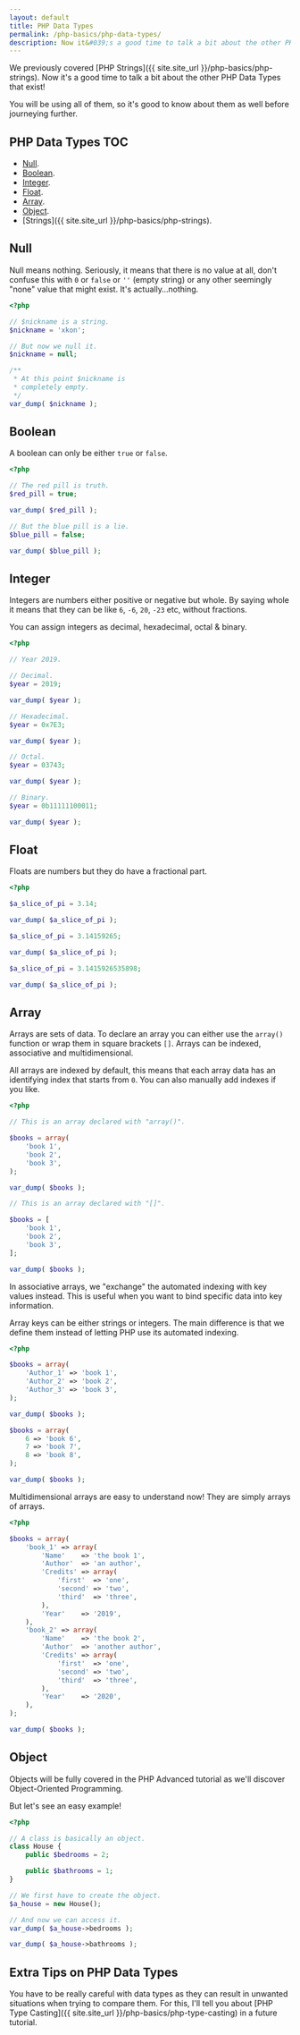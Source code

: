 ```yaml
---
layout: default
title: PHP Data Types
permalink: /php-basics/php-data-types/
description: Now it&#039;s a good time to talk a bit about the other PHP Data Types that exist!
---
```

We previously covered [PHP Strings]({{ site.site_url }}/php-basics/php-strings). Now it's a good time to talk a bit about the other PHP Data Types that exist!

You will be using all of them, so it's good to know about them as well before journeying further.

## PHP Data Types TOC

- [Null](#null).
- [Boolean](#boolean).
- [Integer](#integer).
- [Float](#float).
- [Array](#array).
- [Object](#object).
- [Strings]({{ site.site_url }}/php-basics/php-strings).

## Null

Null means nothing. Seriously, it means that there is no value at all, don't confuse this with `0` or `false` or `''` (empty string) or any other seemingly "none" value that might exist. It's actually…nothing.

```php
<?php

// $nickname is a string.
$nickname = 'xkon';

// But now we null it.
$nickname = null;

/**
 * At this point $nickname is
 * completely empty.
 */
var_dump( $nickname );
```

## Boolean

A boolean can only be either `true` or `false`.

```php
<?php

// The red pill is truth.
$red_pill = true;

var_dump( $red_pill );

// But the blue pill is a lie.
$blue_pill = false;

var_dump( $blue_pill );
```

## Integer

Integers are numbers either positive or negative but whole. By saying whole it means that they can be like `6`, `-6`, `20`, `-23` etc, without fractions.

You can assign integers as decimal, hexadecimal, octal & binary.

```php
<?php

// Year 2019.

// Decimal.
$year = 2019;

var_dump( $year );

// Hexadecimal.
$year = 0x7E3;

var_dump( $year );

// Octal.
$year = 03743;

var_dump( $year );

// Binary.
$year = 0b11111100011;

var_dump( $year );
```

## Float

Floats are numbers but they do have a fractional part.

```php
<?php

$a_slice_of_pi = 3.14;

var_dump( $a_slice_of_pi );

$a_slice_of_pi = 3.14159265;

var_dump( $a_slice_of_pi );

$a_slice_of_pi = 3.1415926535898;

var_dump( $a_slice_of_pi );
```

## Array

Arrays are sets of data. To declare an array you can either use the `array()` function or wrap them in square brackets `[]`. Arrays can be indexed, associative and multidimensional.

All arrays are indexed by default, this means that each array data has an identifying index that starts from `0`. You can also manually add indexes if you like.

```php
<?php

// This is an array declared with "array()".

$books = array(
	'book 1',
	'book 2',
	'book 3',
);

var_dump( $books );

// This is an array declared with "[]".

$books = [
	'book 1',
	'book 2',
	'book 3',
];

var_dump( $books );
```

In associative arrays, we "exchange" the automated indexing with key values instead. This is useful when you want to bind specific data into key information.

Array keys can be either strings or integers. The main difference is that we define them instead of letting PHP use its automated indexing.

```php
<?php

$books = array(
	'Author_1' => 'book 1',
	'Author_2' => 'book 2',
	'Author_3' => 'book 3',
);

var_dump( $books );

$books = array(
	6 => 'book 6',
	7 => 'book 7',
	8 => 'book 8',
);

var_dump( $books );
```

Multidimensional arrays are easy to understand now! They are simply arrays of arrays.

```php
<?php

$books = array(
	'book_1' => array(
		'Name'    => 'the book 1',
		'Author'  => 'an author',
		'Credits' => array(
			'first'  => 'one',
			'second' => 'two',
			'third'  => 'three',
		),
		'Year'    => '2019',
	),
	'book_2' => array(
		'Name'    => 'the book 2',
		'Author'  => 'another author',
		'Credits' => array(
			'first'  => 'one',
			'second' => 'two',
			'third'  => 'three',
		),
		'Year'    => '2020',
	),
);

var_dump( $books );
```

## Object

Objects will be fully covered in the PHP Advanced tutorial as we'll discover Object-Oriented Programming.

But let's see an easy example!

```php
<?php

// A class is basically an object.
class House {
	public $bedrooms = 2;

	public $bathrooms = 1;
}

// We first have to create the object.
$a_house = new House();

// And now we can access it.
var_dump( $a_house->bedrooms );

var_dump( $a_house->bathrooms );
```

## Extra Tips on PHP Data Types

You have to be really careful with data types as they can result in unwanted situations when trying to compare them. For this, I'll tell you about [PHP Type Casting]({{ site.site_url }}/php-basics/php-type-casting) in a future tutorial.